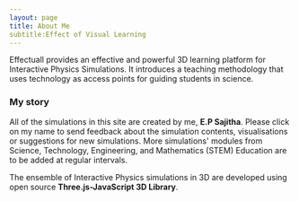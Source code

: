 ```yaml
---
layout: page
title: About Me
subtitle:Effect of Visual Learning
---
```


Effectuall provides an effective and powerful 3D learning platform for Interactive Physics Simulations. It introduces a teaching methodology that uses technology as access points for guiding students in science.

### My story

All of the simulations in this site are created by me, **E.P Sajitha**. Please click on my name to send feedback about the simulation contents, visualisations or suggestions for new simulations.
More simulations' modules from Science, Technology, Engineering, and Mathematics (STEM) Education are to be added at regular intervals.

The ensemble of Interactive Physics simulations in 3D are developed using open source **Three.js-JavaScript 3D Library**.
